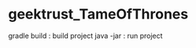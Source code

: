# geektrust_TameOfThrones

gradle build : build project
java -jar <jar path> <absolute filepath> : run project
